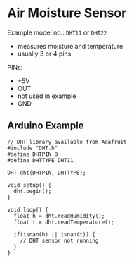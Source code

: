 # Air Moisture Sensor

Example model no.: `DHT11` or `DHT22`

- measures moisture and temperature
- usually 3 or 4 pins

PINs:
- +5V
- OUT
- not used in example
- GND

## Arduino Example

```arduino
// DHT library available from Adafruit
#include "DHT.h"
#define DHTPIN 8
#define DHTTYPE DHT11

DHT dht(DHTPIN, DHTTYPE);

void setup() {
  dht.begin();
}

void loop() {
  float h = dht.readHumidity();
  float t = dht.readTemperature();

  if(isnan(h) || isnan(t)) {
    // DHT sensor not running
  }
}
```
